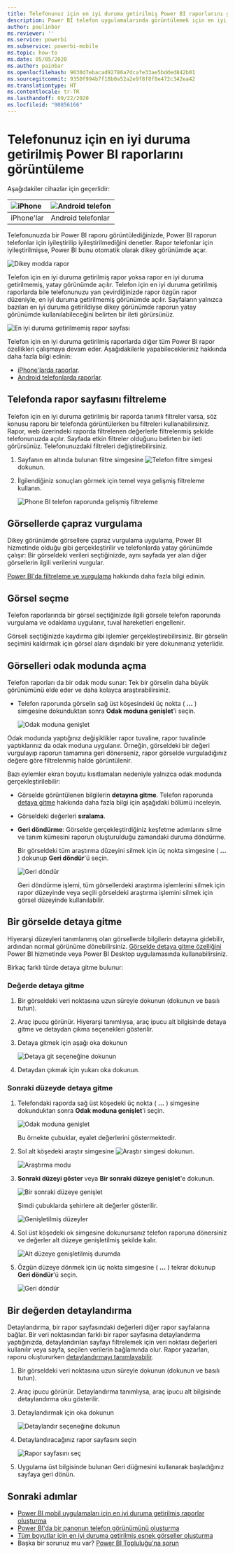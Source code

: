 ```yaml
---
title: Telefonunuz için en iyi duruma getirilmiş Power BI raporlarını görüntüleme
description: Power BI telefon uygulamalarında görüntülemek için en iyi duruma getirilmiş rapor sayfalarıyla etkileşim kurma hakkında bilgi edinin.
author: paulinbar
ms.reviewer: ''
ms.service: powerbi
ms.subservice: powerbi-mobile
ms.topic: how-to
ms.date: 05/05/2020
ms.author: painbar
ms.openlocfilehash: 9030d7ebacad92780a7dcafe33ae5bdded842b01
ms.sourcegitcommit: 9350f994b7f18b0a52a2e9f8f8f8e472c342ea42
ms.translationtype: HT
ms.contentlocale: tr-TR
ms.lasthandoff: 09/22/2020
ms.locfileid: "90856166"
---
```

# <a name="view-power-bi-reports-optimized-for-your-phone"></a>Telefonunuz için en iyi duruma getirilmiş Power BI raporlarını görüntüleme

Aşağıdakiler cihazlar için geçerlidir:

| ![iPhone](./media/mobile-apps-view-phone-report/ios-logo-40-px.png) | ![Android telefon](./media/mobile-apps-view-phone-report/android-logo-40-px.png) |
|:--- |:--- |
| iPhone'lar |Android telefonlar |

Telefonunuzda bir Power BI raporu görüntülediğinizde, Power BI raporun telefonlar için iyileştirilip iyileştirilmediğini denetler. Rapor telefonlar için iyileştirilmişse, Power BI bunu otomatik olarak dikey görünümde açar.

![Dikey modda rapor](./media/mobile-apps-view-phone-report/07-power-bi-phone-report-portrait.png)

Telefon için en iyi duruma getirilmiş rapor yoksa rapor en iyi duruma getirilmemiş, yatay görünümde açılır. Telefon için en iyi duruma getirilmiş raporlarda bile telefonunuzu yan çevirdiğinizde rapor özgün rapor düzeniyle, en iyi duruma getirilmemiş görünümde açılır. Sayfaların yalnızca bazıları en iyi duruma getirildiyse dikey görünümde raporun yatay görünümde kullanılabileceğini belirten bir ileti görürsünüz.

![En iyi duruma getirilmemiş rapor sayfası](./media/mobile-apps-view-phone-report/06-power-bi-phone-report-page-not-optimized.png)

Telefon için en iyi duruma getirilmiş raporlarda diğer tüm Power BI rapor özellikleri çalışmaya devam eder. Aşağıdakilerle yapabilecekleriniz hakkında daha fazla bilgi edinin:

* [iPhone'larda raporlar](mobile-reports-in-the-mobile-apps.md). 
* [Android telefonlarda raporlar](mobile-reports-in-the-mobile-apps.md).

## <a name="filter-the-report-page-on-a-phone"></a>Telefonda rapor sayfasını filtreleme
Telefon için en iyi duruma getirilmiş bir raporda tanımlı filtreler varsa, söz konusu raporu bir telefonda görüntülerken bu filtreleri kullanabilirsiniz. Rapor, web üzerindeki raporda filtrelenen değerlerle filtrelenmiş şekilde telefonunuzda açılır. Sayfada etkin filtreler olduğunu belirten bir ileti görürsünüz. Telefonunuzdaki filtreleri değiştirebilirsiniz.

1. Sayfanın en altında bulunan filtre simgesine ![Telefon filtre simgesi](./media/mobile-apps-view-phone-report/power-bi-phone-filter-icon.png) dokunun.

2. İlgilendiğiniz sonuçları görmek için temel veya gelişmiş filtreleme kullanın.
   
    ![Phone BI telefon raporunda gelişmiş filtreleme](./media/mobile-apps-view-phone-report/power-bi-iphone-advanced-filter-toronto.png)

## <a name="cross-highlight-visuals"></a>Görsellerde çapraz vurgulama
Dikey görünümde görsellere çapraz vurgulama uygulama, Power BI hizmetinde olduğu gibi gerçekleştirilir ve telefonlarda yatay görünümde çalışır: Bir görseldeki verileri seçtiğinizde, aynı sayfada yer alan diğer görsellerin ilgili verilerini vurgular.

[Power BI'da filtreleme ve vurgulama](../../create-reports/power-bi-reports-filters-and-highlighting.md) hakkında daha fazla bilgi edinin.

## <a name="select-visuals"></a>Görsel seçme
Telefon raporlarında bir görsel seçtiğinizde ilgili görsele telefon raporunda vurgulama ve odaklama uygulanır, tuval hareketleri engellenir.

Görseli seçtiğinizde kaydırma gibi işlemler gerçekleştirebilirsiniz. Bir görselin seçimini kaldırmak için görsel alanı dışındaki bir yere dokunmanız yeterlidir.

## <a name="open-visuals-in-focus-mode"></a>Görselleri odak modunda açma
Telefon raporları da bir odak modu sunar: Tek bir görselin daha büyük görünümünü elde eder ve daha kolayca araştırabilirsiniz.

* Telefon raporunda görselin sağ üst köşesindeki üç nokta ( **...** ) simgesine dokunduktan sonra **Odak moduna genişlet**'i seçin.
  
    ![Odak moduna genişlet](media/mobile-apps-view-phone-report/power-bi-phone-report-focus-mode.png)

Odak modunda yaptığınız değişiklikler rapor tuvaline, rapor tuvalinde yaptıklarınız da odak moduna uygulanır. Örneğin, görseldeki bir değeri vurgulayıp raporun tamamına geri dönerseniz, rapor görselde vurguladığınız değere göre filtrelenmiş halde görüntülenir.

Bazı eylemler ekran boyutu kısıtlamaları nedeniyle yalnızca odak modunda gerçekleştirilebilir:

* Görselde görüntülenen bilgilerin **detayına gitme**. Telefon raporunda [detaya gitme](mobile-apps-view-phone-report.md#drill-down-in-a-visual) hakkında daha fazla bilgi için aşağıdaki bölümü inceleyin.
* Görseldeki değerleri **sıralama**.
* **Geri döndürme**: Görselde gerçekleştirdiğiniz keşfetme adımlarını silme ve tanım kümesini raporun oluşturulduğu zamandaki duruma döndürme.
  
    Bir görseldeki tüm araştırma düzeyini silmek için üç nokta simgesine ( **...** ) dokunup **Geri döndür**'ü seçin.
  
    ![Geri döndür](media/mobile-apps-view-phone-report/power-bi-phone-report-revert-levels.png)
  
    Geri döndürme işlemi, tüm görsellerdeki araştırma işlemlerini silmek için rapor düzeyinde veya seçili görseldeki araştırma işlemini silmek için görsel düzeyinde kullanılabilir.   

## <a name="drill-down-in-a-visual"></a>Bir görselde detaya gitme
Hiyerarşi düzeyleri tanımlanmış olan görsellerde bilgilerin detayına gidebilir, ardından normal görünüme dönebilirsiniz. [Görselde detaya gitme özelliğini](../end-user-drill.md) Power BI hizmetinde veya Power BI Desktop uygulamasında kullanabilirsiniz.

Birkaç farklı türde detaya gitme bulunur:

### <a name="drill-down-on-a-value"></a>Değerde detaya gitme
1. Bir görseldeki veri noktasına uzun süreyle dokunun (dokunun ve basılı tutun).
2. Araç ipucu görünür. Hiyerarşi tanımlıysa, araç ipucu alt bilgisinde detaya gitme ve detaydan çıkma seçenekleri gösterilir.
3. Detaya gitmek için aşağı oka dokunun

    ![Detaya git seçeneğine dokunun](media/mobile-apps-view-phone-report/report-drill-down.png)
    
4. Detaydan çıkmak için yukarı oka dokunun.

### <a name="drill-to-next-level"></a>Sonraki düzeyde detaya gitme
1. Telefondaki raporda sağ üst köşedeki üç nokta ( **...** ) simgesine dokunduktan sonra **Odak moduna genişlet**'i seçin.
   
    ![Odak moduna genişlet](media/mobile-apps-view-phone-report/power-bi-phone-report-focus-mode.png)
   
    Bu örnekte çubuklar, eyalet değerlerini göstermektedir.
2. Sol alt köşedeki araştır simgesine ![Araştır simgesi](./media/mobile-apps-view-phone-report/power-bi-phone-report-explore-icon.png) dokunun.
   
    ![Araştırma modu](./media/mobile-apps-view-phone-report/power-bi-phone-report-explore-mode.png)
3. **Sonraki düzeyi göster** veya **Bir sonraki düzeye genişlet**'e dokunun.
   
    ![Bir sonraki düzeye genişlet](./media/mobile-apps-view-phone-report/power-bi-phone-report-expand-levels.png)
   
    Şimdi çubuklarda şehirlere ait değerler gösterilir.
   
    ![Genişletilmiş düzeyler](./media/mobile-apps-view-phone-report/power-bi-phone-report-expanded-levels.png)
4. Sol üst köşedeki ok simgesine dokunursanız telefon raporuna dönersiniz ve değerler alt düzeye genişletilmiş şekilde kalır.
   
    ![Alt düzeye genişletilmiş durumda](./media/mobile-apps-view-phone-report/power-bi-back-to-phone-report-expanded-levels.png)
5. Özgün düzeye dönmek için üç nokta simgesine ( **...** ) tekrar dokunup **Geri döndür**'ü seçin.
   
    ![Geri döndür](media/mobile-apps-view-phone-report/power-bi-phone-report-revert-levels.png)

## <a name="drill-through-from-a-value"></a>Bir değerden detaylandırma
Detaylandırma, bir rapor sayfasındaki değerleri diğer rapor sayfalarına bağlar. Bir veri noktasından farklı bir rapor sayfasına detaylandırma yaptığınızda, detaylandırılan sayfayı filtrelemek için veri noktası değerleri kullanılır veya sayfa, seçilen verilerin bağlamında olur.
Rapor yazarları, raporu oluştururken [detaylandırmayı tanımlayabilir](../../create-reports/desktop-drillthrough.md).

1. Bir görseldeki veri noktasına uzun süreyle dokunun (dokunun ve basılı tutun).
2. Araç ipucu görünür. Detaylandırma tanımlıysa, araç ipucu alt bilgisinde detaylandırma oku gösterilir.
3. Detaylandırmak için oka dokunun

    ![Detaylandır seçeneğine dokunun](media/mobile-apps-view-phone-report/report-drill-through1.png)

4. Detaylandıracağınız rapor sayfasını seçin

    ![Rapor sayfasını seç](media/mobile-apps-view-phone-report/report-drill-through2.png)

5. Uygulama üst bilgisinde bulunan Geri düğmesini kullanarak başladığınız sayfaya geri dönün.


## <a name="next-steps"></a>Sonraki adımlar
* [Power BI mobil uygulamaları için en iyi duruma getirilmiş raporlar oluşturma](../../create-reports/desktop-create-phone-report.md)
* [Power BI'da bir panonun telefon görünümünü oluşturma](../../create-reports/service-create-dashboard-mobile-phone-view.md)
* [Tüm boyutlar için en iyi duruma getirilmiş esnek görseller oluşturma](../../visuals/power-bi-report-visualizations.md)
* Başka bir sorunuz mu var? [Power BI Topluluğu'na sorun](https://community.powerbi.com/)
